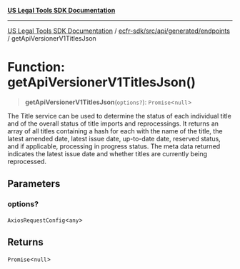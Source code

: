 [**US Legal Tools SDK Documentation**](../../../../../../README.md)

***

[US Legal Tools SDK Documentation](../../../../../../README.md) / [ecfr-sdk/src/api/generated/endpoints](../README.md) / getApiVersionerV1TitlesJson

# Function: getApiVersionerV1TitlesJson()

> **getApiVersionerV1TitlesJson**(`options?`): `Promise`\<`null`\>

The Title service can be used to determine the status of each individual title and of the overall status of title imports and reprocessings. It returns an array of all titles containing a hash for each with the name of the title, the latest amended date, latest issue date, up-to-date date, reserved status, and if applicable, processing in progress status. The meta data returned indicates the latest issue date and whether titles are currently being reprocessed.

## Parameters

### options?

`AxiosRequestConfig`\<`any`\>

## Returns

`Promise`\<`null`\>
